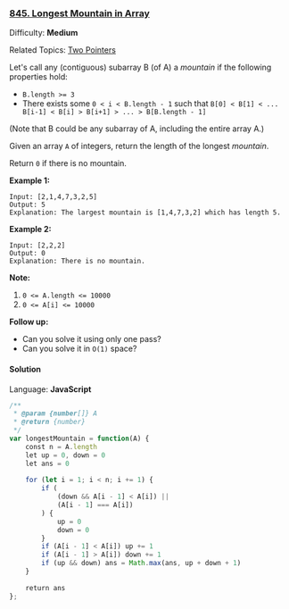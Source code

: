 ### [845\. Longest Mountain in Array](https://leetcode.com/problems/longest-mountain-in-array/)

Difficulty: **Medium**  

Related Topics: [Two Pointers](https://leetcode.com/tag/two-pointers/)


Let's call any (contiguous) subarray B (of A) a _mountain_ if the following properties hold:

*   `B.length >= 3`
*   There exists some `0 < i < B.length - 1` such that `B[0] < B[1] < ... B[i-1] < B[i] > B[i+1] > ... > B[B.length - 1]`

(Note that B could be any subarray of A, including the entire array A.)

Given an array `A` of integers, return the length of the longest _mountain_. 

Return `0` if there is no mountain.

**Example 1:**

```
Input: [2,1,4,7,3,2,5]
Output: 5
Explanation: The largest mountain is [1,4,7,3,2] which has length 5.
```

**Example 2:**

```
Input: [2,2,2]
Output: 0
Explanation: There is no mountain.
```

**Note:**

1.  `0 <= A.length <= 10000`
2.  `0 <= A[i] <= 10000`

**Follow up:**

*   Can you solve it using only one pass?
*   Can you solve it in `O(1)` space?


#### Solution

Language: **JavaScript**

```javascript
/**
 * @param {number[]} A
 * @return {number}
 */
var longestMountain = function(A) {
    const n = A.length
    let up = 0, down = 0
    let ans = 0
    
    for (let i = 1; i < n; i += 1) {
        if (
            (down && A[i - 1] < A[i]) ||
            (A[i - 1] === A[i])
        ) {
            up = 0
            down = 0
        }
        if (A[i - 1] < A[i]) up += 1
        if (A[i - 1] > A[i]) down += 1
        if (up && down) ans = Math.max(ans, up + down + 1)
    }
    
    return ans
};
```